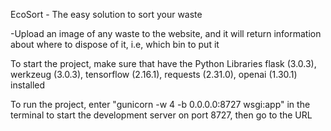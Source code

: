 
EcoSort - The easy solution to sort your waste

-Upload an image of any waste to the website, and it will return information about where to dispose of it, i.e, which bin to put it


To start the project, make sure that have the Python Libraries flask (3.0.3), werkzeug (3.0.3), tensorflow (2.16.1), requests (2.31.0), openai (1.30.1) installed

To run the project, enter "gunicorn -w 4 -b 0.0.0.0:8727 wsgi:app" in the terminal to start the development server on port 8727, then go to the URL
